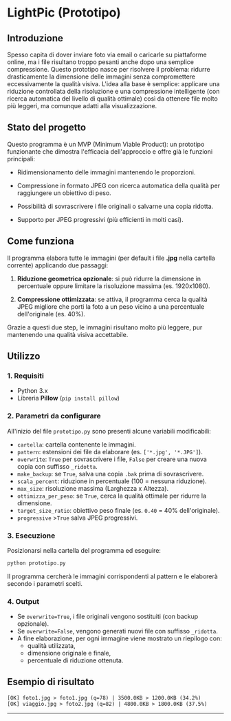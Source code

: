# LightPic (Prototipo)

## Introduzione

Spesso capita di dover inviare foto via email o caricarle su piattaforme online,
ma i file risultano troppo pesanti anche dopo una semplice compressione.
Questo prototipo nasce per risolvere il problema: ridurre drasticamente
la dimensione delle immagini senza compromettere eccessivamente la qualità visiva.
L'idea alla base è semplice: applicare una riduzione controllata della
risoluzione e una compressione intelligente (con ricerca automatica del
livello di qualità ottimale) così da ottenere file molto più leggeri,
ma comunque adatti alla visualizzazione.

## Stato del progetto

Questo programma è un MVP (Minimum Viable Product): un prototipo funzionante
che dimostra l'efficacia dell'approccio e offre già le funzioni principali:

- Ridimensionamento delle immagini mantenendo le proporzioni.

- Compressione in formato JPEG con ricerca automatica della qualità per raggiungere un obiettivo di peso.

- Possibilità di sovrascrivere i file originali o salvarne una copia ridotta.

- Supporto per JPEG progressivi (più efficienti in molti casi).

## Come funziona
Il programma elabora tutte le immagini (per default i file **.jpg** nella
cartella corrente) applicando due passaggi:

1. **Riduzione geometrica opzionale**: si può ridurre la dimensione in
percentuale oppure limitare la risoluzione massima (es. 1920x1080).

2. **Compressione ottimizzata**: se attiva, il programma cerca la qualità
JPEG migliore che porti la foto a un peso vicino a una percentuale 
dell'originale (es. 40%).

Grazie a questi due step, le immagini risultano molto più leggere,
pur mantenendo una qualità visiva accettabile.

## Utilizzo

### 1. Requisiti
- Python 3.x
- Libreria **Pillow** (`pip install pillow`)

### 2. Parametri da configurare
All'inizio del file `prototipo.py` sono presenti alcune variabili modificabili:
- `cartella`: cartella contenente le immagini.
- `pattern`: estensioni dei file da elaborare (es. `['*.jpg', '*.JPG']`).
- `overwrite`: `True` per sovrascrivere i file, `False` per creare una
nuova copia con suffisso `_ridotta`.
- `make_backup`: se `True`, salva una copia `.bak` prima di sovrascrivere.
- `scala_percent`: riduzione in percentuale (100 = nessuna riduzione).
- `max_size`: risoluzione massima (Larghezza x Altezza).
- `ottimizza_per_peso`: se `True`, cerca la qualità ottimale per ridurre la dimensione.
- `target_size_ratio`: obiettivo peso finale (es. `0.40` = 40% dell'originale).
- `progressive` >`True` salva JPEG progressivi.

### 3. Esecuzione
Posizionarsi nella cartella del programma ed eseguire:
```bash
python prototipo.py
```
Il programma cercherà le immagini corrispondenti al pattern e le elaborerà
secondo i parametri scelti.

### 4. Output
- Se `overwrite=True`, i file originali vengono sostituiti (con backup opzionale).
- Se `overwrite=False`, vengono generati nuovi file con suffisso `_ridotta`.
- A fine elaborazione, per ogni immagine viene mostrato un riepilogo con:
  - qualità utilizzata,
  - dimensione originale e finale,
  - percentuale di riduzione ottenuta.
  
## Esempio di risultato
```
[OK] foto1.jpg > foto1.jpg (q=78) | 3500.0KB > 1200.0KB (34.2%)
[OK] viaggio.jpg > foto2.jpg (q=82) | 4800.0KB > 1800.0KB (37.5%)
```

---








